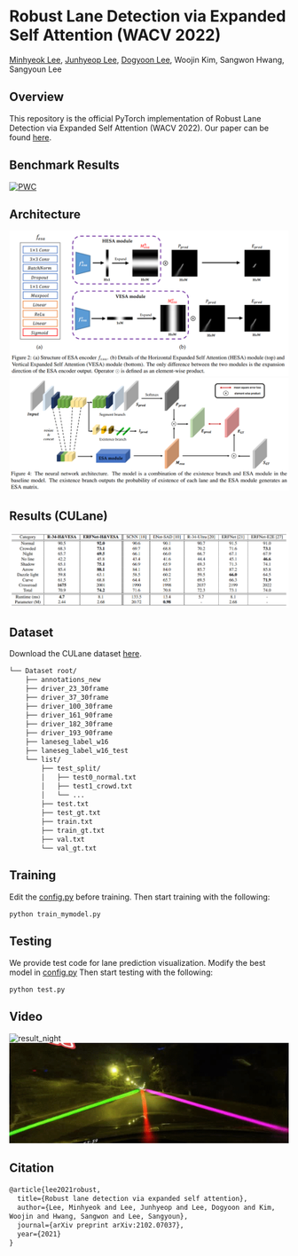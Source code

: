 # Robust Lane Detection via Expanded Self Attention (WACV 2022)
[Minhyeok Lee](https://github.com/Hydragon516), [Junhyeop Lee](https://github.com/JunhyeopLee), [Dogyoon Lee](https://github.com/dogyoonlee), Woojin Kim, Sangwon Hwang, Sangyoun Lee

## Overview
This repository is the official PyTorch implementation of Robust Lane Detection via Expanded Self Attention (WACV 2022).
Our paper can be found [here](https://arxiv.org/abs/2102.07037).

## Benchmark Results
[![PWC](https://img.shields.io/endpoint.svg?url=https://paperswithcode.com/badge/robust-lane-detection-via-expanded-self/lane-detection-on-culane)](https://paperswithcode.com/sota/lane-detection-on-culane?p=robust-lane-detection-via-expanded-self)

## Architecture
![ESA](./images/ESA-module.png)
![Model](./images/architecture.png)

## Results (CULane)
![Model](./images/table_result.png)

## Dataset
Download the CULane dataset [here](https://drive.google.com/drive/folders/1mSLgwVTiaUMAb4AVOWwlCD5JcWdrwpvu).

```
└── Dataset root/
    ├── annotations_new
    ├── driver_23_30frame
    ├── driver_37_30frame
    ├── driver_100_30frame
    ├── driver_161_90frame
    ├── driver_182_30frame
    ├── driver_193_90frame
    ├── laneseg_label_w16
    ├── laneseg_label_w16_test
    └── list/
        ├── test_split/
        │   ├── test0_normal.txt
        │   ├── test1_crowd.txt
        │   └── ...
        ├── test.txt
        ├── test_gt.txt
        ├── train.txt
        ├── train_gt.txt
        ├── val.txt
        └── val_gt.txt
```

## Training
Edit the [config.py](https://github.com/Hydragon516/ESA-official/blob/main/configs/configs.py) before training.
Then start training with the following:
```console
python train_mymodel.py
```

## Testing
We provide test code for lane prediction visualization.
Modify the best model in [config.py](https://github.com/Hydragon516/ESA-official/blob/main/configs/configs.py)
Then start testing with the following:
```console
python test.py
```

## Video
![result_night](./images/day.gif)
![result_night](./images/night.gif)

## Citation
```
@article{lee2021robust,
  title={Robust lane detection via expanded self attention},
  author={Lee, Minhyeok and Lee, Junhyeop and Lee, Dogyoon and Kim, Woojin and Hwang, Sangwon and Lee, Sangyoun},
  journal={arXiv preprint arXiv:2102.07037},
  year={2021}
}
```
